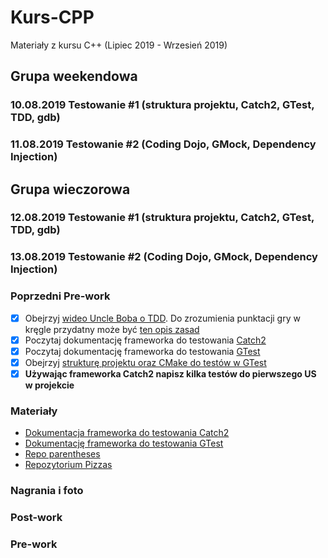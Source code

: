 # Kurs-CPP

Materiały z kursu C++ (Lipiec 2019 - Wrzesień 2019)

## Grupa weekendowa

### 10.08.2019 Testowanie #1 (struktura projektu, Catch2, GTest, TDD, gdb)

### 11.08.2019 Testowanie #2 (Coding Dojo, GMock, Dependency Injection)

## Grupa wieczorowa

### 12.08.2019 Testowanie #1 (struktura projektu, Catch2, GTest, TDD, gdb)

### 13.08.2019 Testowanie #2 (Coding Dojo, GMock, Dependency Injection)

### Poprzedni Pre-work

- [x] Obejrzyj [wideo Uncle Boba o TDD](https://trello-attachments.s3.amazonaws.com/5b20ebcd819b419f2d65c274/5b5d70bf109bc670f6d8d10d/90fb5c9305b6e8092df116da1c845210/fm_CleanCode-E6-P2-540p.mp4). Do zrozumienia punktacji gry w kręgle przydatny może być [ten opis zasad](bowling.txt)
- [x] Poczytaj dokumentację frameworka do testowania [Catch2](https://github.com/catchorg/Catch2/blob/master/docs/tutorial.md)
- [x] Poczytaj dokumentację frameworka do testowania [GTest](https://github.com/google/googletest/blob/master/googletest/docs/primer.md)
- [x] Obejrzyj [strukturę projektu oraz CMake do testów w GTest](https://github.com/coders-school/CourseDashboard)
- [x] **Używając frameworka Catch2 napisz kilka testów do pierwszego US w projekcie**

### Materiały

- [Dokumentacja frameworka do testowania Catch2](https://github.com/catchorg/Catch2/blob/master/docs/tutorial.md)
- [Dokumentację frameworka do testowania GTest](https://github.com/google/googletest/blob/master/googletest/docs/primer.md)
- [Repo parentheses](https://github.com/coders-school/parentheses)
- [Repozytorium Pizzas](https://github.com/ziobron/Pizzas)

### Nagrania i foto

### Post-work

### Pre-work
